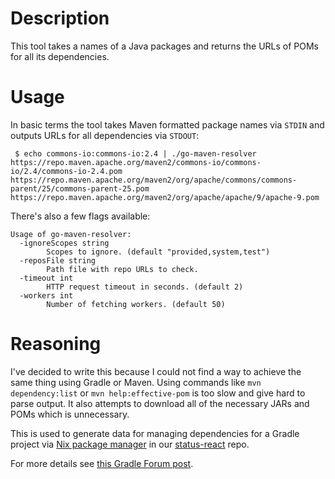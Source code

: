 # Description

This tool takes a names of a Java packages and returns the URLs of POMs for all its dependencies.

# Usage

In basic terms the tool takes Maven formatted package names via `STDIN` and outputs URLs for all dependencies via `STDOUT`:
```
 $ echo commons-io:commons-io:2.4 | ./go-maven-resolver
https://repo.maven.apache.org/maven2/commons-io/commons-io/2.4/commons-io-2.4.pom
https://repo.maven.apache.org/maven2/org/apache/commons/commons-parent/25/commons-parent-25.pom
https://repo.maven.apache.org/maven2/org/apache/apache/9/apache-9.pom
```

There's also a few flags available:
```
Usage of go-maven-resolver:
  -ignoreScopes string
    	Scopes to ignore. (default "provided,system,test")
  -reposFile string
    	Path file with repo URLs to check.
  -timeout int
    	HTTP request timeout in seconds. (default 2)
  -workers int
    	Number of fetching workers. (default 50)
```

# Reasoning

I've decided to write this because I could not find a way to achieve the same thing using Gradle or Maven.
Using commands like `mvn dependency:list` or `mvn help:effective-pom` is too slow and give hard to parse output. It also attempts to download all of the necessary JARs and POMs which is unnecessary.

This is used to generate data for managing dependencies for a Gradle project via [Nix package manager](https://nixos.org/nix/) in our [status-react](https://github.com/status-im/status-react/tree/develop/nix/deps/gradle) repo.

For more details see [this Gradle Forum post](https://discuss.gradle.org/t/how-to-get-full-list-of-dependencies-and-their-meta/35825).

